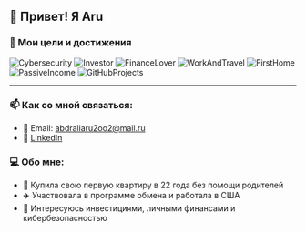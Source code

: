 ## 👋 Привет! Я Aru

### 🎯 Мои цели и достижения

![Cybersecurity](https://img.shields.io/badge/Focus-Cybersecurity-red)
![Investor](https://img.shields.io/badge/Investor-Active-yellow)
![FinanceLover](https://img.shields.io/badge/Finance-Lover-green)
![WorkAndTravel](https://img.shields.io/badge/Work&Travel-USA-blue)
![FirstHome](https://img.shields.io/badge/First_Home-22_Years_Old-important)
![PassiveIncome](https://img.shields.io/badge/Goal-Passive_Income-orange)
![GitHubProjects](https://img.shields.io/badge/GitHub-Projects_2025-purple)

---

### 📫 Как со мной связаться:
- 📧 Email: abdraliaru2oo2@mail.ru  
- 🔗 [LinkedIn](https://www.linkedin.com/in/aru-abdrali-672298352)

### 💻 Обо мне:
- 🏡 Купила свою первую квартиру в 22 года без помощи родителей  
- ✈️ Участвовала в программе обмена и работала в США  
- 🔐 Интересуюсь инвестициями, личными финансами и кибербезопасностью  
